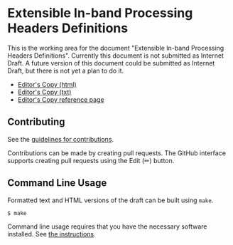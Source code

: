 # Extensible In-band Processing Headers Definitions

<!-- 
This is the working area for the individual Internet-Draft, "Extensible In-band Processing Headers Definitions".
-->

This is the working area for the document "Extensible In-band Processing Headers Definitions". Currently this document is not submitted as Internet Draft. A future version of this document could be submitted as Internet Draft, but there is not yet a plan to do it.

* [Editor's Copy (html)](https://eip-home.github.io/eip-headers/#go.draft-eip-headers-definitions.html)
* [Editor's Copy (txt)](https://eip-home.github.io/eip-headers/#go.draft-eip-headers-definitions.txt)
* [Editor's Copy reference page](https://eip-home.github.io/eip-headers/)

<!-- 
* [Datatracker Page](https://datatracker.ietf.org/doc/draft-eip-headers-definitions)
* [Individual Draft](https://datatracker.ietf.org/doc/html/draft-eip-headers-definitions)
* [Compare Editor's Copy to Individual Draft](https://eip-home.github.io/eip-headers/#go.draft-eip-headers-definitions.diff)
-->

## Contributing

See the
[guidelines for contributions](https://github.com/eip-home/eip-headers/blob/main/CONTRIBUTING.md).

Contributions can be made by creating pull requests.
The GitHub interface supports creating pull requests using the Edit (✏) button.


## Command Line Usage

Formatted text and HTML versions of the draft can be built using `make`.

```sh
$ make
```

Command line usage requires that you have the necessary software installed.  See
[the instructions](https://github.com/martinthomson/i-d-template/blob/main/doc/SETUP.md).

